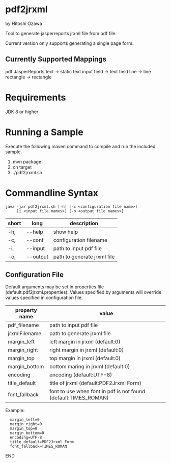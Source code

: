 # pdf2jrxml
by Hitoshi Ozawa

Tool to generate jasperreports jrxml file from pdf file.

Current version only supports generating a single page form.

## Currently Supported Mappings
pdf     JasperReports
text -> static text
input field -> text field
line -> line
rectangle -> rectangle

# Requirements
   JDK 8 or higher

# Running a Sample
Execute the following maven command to compile and run the included sample.
1. mvn package
1. ch target
1. ./pdf2jrxml.sh

# Commandline Syntax
   ```
   java -jar pdf2jrxml.sh [-h] [-c <configuration file name>]
        [i <input file names>] [-o <output file names>] 
   ``` 

short | long      |   description
------|-----------|-----------------------------------
  -h, | --help    |   show help
  -c, | --conf    |   configuration filename
  -i, | --input   |   path to input pdf file
  -o, | --output  |   path to generate jrxml file
  

## Configuration File
   Default arguments may be set in properties file (default:pdf2jrxml.properties).
   Values specified by arguments will override values specified in configuration file.
   
   property name     |   value
---------------------|-----------------------------------------------------------------------------
   pdf_filename      |   path to input pdf file
   jrxmlFilename     |   path to generate jrxml file
   margin_left       |   left margin in jrxml (default:0)
   margin_right      |   right margin in jrxml (default:0)
   margin_top        |   top margin in jrxml (default:0)
   margin_bottom     |   bottom maring in jrxml (default:0)
   encoding          |   encoding (default:UTF-8)
   title_default     |   title of jrxml (default:PDF2Jrxml Form)
   font_fallback     |   font to use when font in pdf is not found (default:TIMES_ROMAN)
   
   Example:
   ```
     margin_left=0
     margin_right=0
     margin_top=0
     margin_bottom=0
     encoding=UTF-8
     title_default=PDF2Jrxml Form
     font_fallback=TIMES_ROMAN
   ```
END
